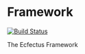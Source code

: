 # Framework

[![Build Status](https://travis-ci.org/ecfectus/framework.svg?branch=master)](https://travis-ci.org/ecfectus/framework)

The Ecfectus Framework
